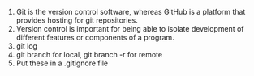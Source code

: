 1. Git is the version control software, whereas GitHub is a platform that provides hosting for git repositories.
2. Version control is important for being able to isolate development of different features or components of a program.
3. git log
4. git branch for local, git branch -r for remote
5. Put these in a .gitignore file